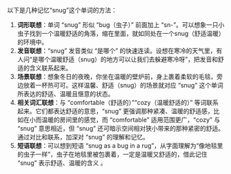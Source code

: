以下是几种记忆“snug”这个单词的方法：
1. **词形联想**：单词 “snug” 形似 “bug（虫子）” 前面加上 “sn-”。可以想象一只小虫子找到一个温暖舒适的角落，缩在里面，就如同处在一个snug（舒适温暖）的环境中。
2. **发音联想**：“snug” 发音类似 “是哪个” 的快速连读。设想在寒冷的天气里，有人问“是哪个温暖舒适（snug）的地方可以让我们去躲避寒冷呀”，把发音和舒适的含义联系起来。
3. **场景联想**：想象冬日的夜晚，你坐在温暖的壁炉前，身上裹着柔软的毛毯，旁边放着一杯热可可。这样温馨、舒适（snug）的场景就对应 “snug” 这个单词所表达的舒适、温暖且惬意的状态。
4. **相关词汇联想**：与 “comfortable（舒适的）”“cozy（温暖舒适的）” 等词联系起来。它们都表达舒适的意思，“snug” 更强调那种紧凑、温暖的舒适感，比如在小而温暖的房间里的感觉，而 “comfortable” 适用范围更广，“cozy” 与 “snug” 意思相近，但 “snug” 还可暗示空间相对狭小带来的那种紧密的舒适。通过对比和联系，加深对 “snug” 的理解和记忆。 
5. **短语联想**：可以想到短语 “snug as a bug in a rug”，从字面理解为“像地毯里的虫子一样”，虫子在地毯里被包裹着，一定是温暖又舒适的，借此记住 “snug” 表示舒适、温暖的含义 。 
